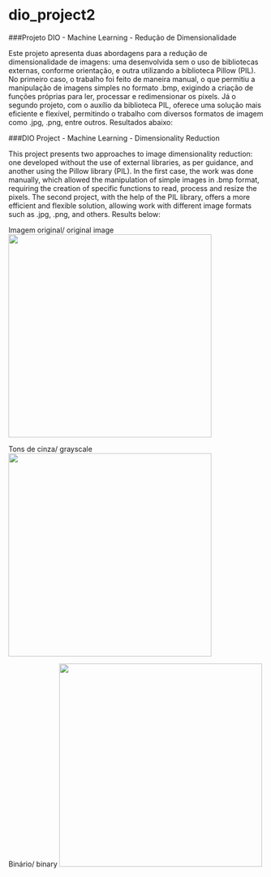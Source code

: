 # dio_project2
###Projeto DIO - Machine Learning - Redução de Dimensionalidade

Este projeto apresenta duas abordagens para a redução de dimensionalidade de imagens: uma desenvolvida sem o uso de bibliotecas externas, conforme orientação, e outra utilizando a biblioteca Pillow (PIL). No primeiro caso, o trabalho foi feito de maneira manual, o que permitiu a manipulação de imagens simples no formato .bmp, exigindo a criação de funções próprias para ler, processar e redimensionar os pixels. Já o segundo projeto, com o auxílio da biblioteca PIL, oferece uma solução mais eficiente e flexível, permitindo o trabalho com diversos formatos de imagem como .jpg, .png, entre outros. Resultados abaixo:

###DIO Project - Machine Learning - Dimensionality Reduction

This project presents two approaches to image dimensionality reduction: one developed without the use of external libraries, as per guidance, and another using the Pillow library (PIL). In the first case, the work was done manually, which allowed the manipulation of simple images in .bmp format, requiring the creation of specific functions to read, process and resize the pixels. The second project, with the help of the PIL library, offers a more efficient and flexible solution, allowing work with different image formats such as .jpg, .png, and others. Results below:


Imagem original/ original image
<img src="https://drive.google.com/uc?id=1nC5QMD5tw2KSpLMaCUkq-0MPgVOjo6wp" width="400" height="400">

Tons de cinza/ grayscale
<img src="https://drive.google.com/uc?id=1XSUzmBahGEfY_dYSVdXz8-tLNhFxsQHK" width="400" height="400">

Binário/ binary
<img src="https://drive.google.com/uc?id=1Tv6UxSqa_Scc2MBlZM_vcH1QkcXDL2kq" width="400" height="400">

